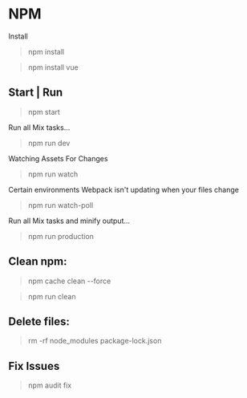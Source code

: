 # NPM

Install
> npm install

> npm install vue

## Start | Run
> npm start

Run all Mix tasks...
> npm run dev

Watching Assets For Changes
> npm run watch

Certain environments Webpack isn't updating when your files change
> npm run watch-poll


Run all Mix tasks and minify output...
> npm run production

## Clean npm:
> npm cache clean --force

> npm run clean

## Delete files:
> rm -rf node_modules package-lock.json

## Fix Issues
> npm audit fix

